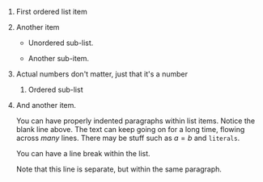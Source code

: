1. First ordered list item

1. Another item

   * Unordered sub-list.

   * Another sub-item.

1. Actual numbers don't matter, just that it's a number

   1. Ordered sub-list

1. And another item.

   You can have properly indented paragraphs within list items. Notice the
   blank line above.  The text can keep going on for a long time, flowing
   across
   *many* lines. There may be stuff such as $a = b$ and `literals`.

   You can have a line break within the list.

   Note that this line is separate, but within the same paragraph.

